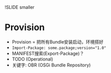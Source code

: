 !SLIDE smaller

# Provision #

* Provision = 把所有Bundle安装启动，环境搭好
* `Import-Package: some.package;version="1.0"`
* MANIFEST搜索(Export-Package)？
* TODO (Operational)
* 关键字: OBR (OSGi Bundle Repository)

